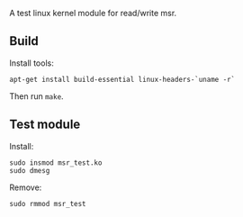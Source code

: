 A test linux kernel module for read/write msr.

## Build

Install tools:

```
apt-get install build-essential linux-headers-`uname -r`
```

Then run `make`.

## Test module

Install:

```
sudo insmod msr_test.ko
sudo dmesg
```

Remove:

```
sudo rmmod msr_test
